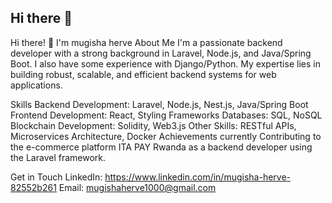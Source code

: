 ## Hi there 👋
Hi there! 👋 I'm mugisha herve
About Me
I'm a passionate backend developer with a strong background in Laravel, Node.js, and Java/Spring Boot. I also have some experience with Django/Python. My expertise lies in building robust, scalable, and efficient backend systems for web applications.

Skills
Backend Development: Laravel, Node.js, Nest.js, Java/Spring Boot
Frontend Development: React, Styling Frameworks
Databases: SQL, NoSQL
Blockchain Development: Solidity, Web3.js
Other Skills: RESTful APIs, Microservices Architecture, Docker
Achievements
currently Contributing to the e-commerce platform ITA PAY Rwanda as a backend developer using the Laravel framework.

Get in Touch
LinkedIn: https://www.linkedin.com/in/mugisha-herve-82552b261
Email: mugishaherve1000@gmail.com


<!--
**mugishaherve/mugishaherve** is a ✨ _special_ ✨ repository because its `README.md` (this file) appears on your GitHub profile.

Here are some ideas to get you started:

- 🔭 I’m currently working on ...
- 🌱 I’m currently learning ...
- 👯 I’m looking to collaborate on ...
- 🤔 I’m looking for help with ...
- 💬 Ask me about ...
- 📫 How to reach me: ...
- 😄 Pronouns: ...
- ⚡ Fun fact: ...
-->
